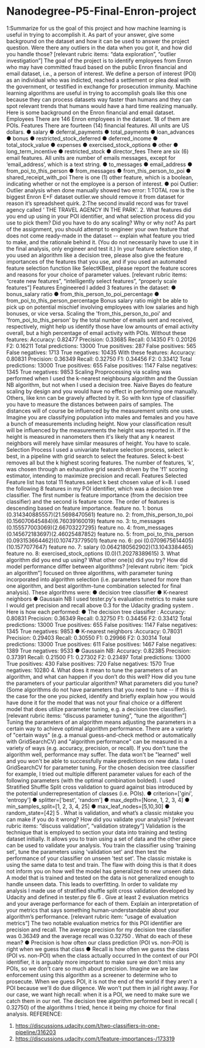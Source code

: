 # Nanodegree-P5-Final-Enron-project
1:Summarize for us the goal of this project and how machine learning
is useful in trying to accomplish it. As part of your answer, give some
background on the dataset and how it can be used to answer the
project question. Were there any outliers in the data when you got it,
and how did you handle those? [relevant rubric items: “data
exploration”, “outlier investigation”]
The goal of the project is to identify employees from Enron who may have committed
fraud based on the public Enron financial and email dataset, i.e., a person of interest.
We define a person of interest (POI) as an individual who was indicted, reached a
settlement or plea deal with the government, or testified in exchange for prosecution
immunity.
Machine learning algorithms are useful in trying to accomplish goals like this one
because they can process datasets way faster than humans and they can spot relevant
trends that humans would have a hard time realizing manually. Here is some
background on the Enron financial and email dataset.
Employees
There are 146 Enron employees in the dataset. 18 of them are POIs.
Features
There are fourteen (14) financial features. All units are US dollars.
● salary
● deferral_payments
● total_payments
● loan_advances
● bonus
● restricted_stock_deferred
● deferred_income
● total_stock_value
● expenses
● exercised_stock_options
● other
● long_term_incentive
● restricted_stock
● director_fees
There are six (6) email features. All units are number of emails messages, except for
‘email_address’, which is a text string.
● to_messages
● email_address
● from_poi_to_this_person
● from_messages
● from_this_person_to_poi
● shared_receipt_with_poi
There is one (1) other feature, which is a boolean, indicating whether or not the
employee is a person of interest.
● poi
Outlier:
Outlier analysis when done manually showed two error:
1:TOTAL row is the biggest Enron E+F dataset outlier.we should remove it from
dataset for reason it’s spreadsheet quirk.
2:The second invalid record was for travel agency called ‘ THE TRAVEL AGENCY IN
THE PARK’.
2. What features did you end up using in your POI identifier, and what selection
process did you use to pick them? Did you have to do any scaling? Why or why
not? As part of the assignment, you should attempt to engineer your own feature
that does not come ready-made in the dataset -- explain what feature you tried to
make, and the rationale behind it. (You do not necessarily have to use it in the
final analysis, only engineer and test it.) In your feature selection step, if you used
an algorithm like a decision tree, please also give the feature importances of the
features that you use, and if you used an automated feature selection function
like SelectKBest, please report the feature scores and reasons for your choice of
parameter values. [relevant rubric items: “create new features”, “intelligently
select features”, “properly scale features”]
Features Engineered
I added 3 features in the dataset:
● bonus_salary ratio
● from_this_person_to_poi_percentage
● from_poi_to_this_person_percentage
Bonus salary ratio might be able to pick up on potential mischief involving employees
with low salaries and high bonuses, or vice versa.
Scaling the 'from_this_person_to_poi' and 'from_poi_to_this_person' by the total
number of emails sent and received, respectively, might help us identify those have low
amounts of email activity overall, but a high percentage of email activity with POIs.
Without these features:
Accuracy: 0.82477 Precision: 0.33685 Recall: 0.14350 F1: 0.20126 F2:
0.16211 Total predictions: 13000 True positives: 287 False positives: 565
False negatives: 1713 True negatives: 10435
With these features:
Accuracy: 0.80831 Precision: 0.36349 Recall: 0.32750 F1: 0.34456 F2:
0.33412 Total predictions: 13000 True positives: 655 False positives: 1147
False negatives: 1345 True negatives: 9853
Scaling
Proprocessing via scaling was performed when I used the k-nearest neighbours
algorithm and the Gussian NB algorithm, but not when I used a decision tree. Naive
Bayes do feature scaling by design and you would have no effect in performing one
manually. Others, like knn can be gravely affected by it.
So with knn type of classifier you have to measure the distances between pairs of samples.
The distances will of course be influenced by the measurement units one uses. Imagine you
are classifying population into males and females and you have a bunch of measurements
including height. Now your classification result will be influenced by the measurements the
height was reported in. If the height is measured in nanometers then it's likely that any k
nearest neighbors will merely have similar measures of height. You have to scale.
Selection Process
I used a univariate feature selection process, select k-best, in a pipeline with grid search
to select the features. Select k-best removes all but the k highest scoring features. The
number of features, 'k', was chosen through an exhaustive grid search driven by the 'f1'
scoring estimator, intending to maximize precision and recall.
Features Selected
Feature list has total 11 features.select k best chosen value of k=8.
I used the following 8 features in my POI identifier, which was a decision tree classifier.
The first number is feature importance (from the decision tree classifier) and the second
is feature score. The order of features is descending based on feature importance.
feature no. 1: bonus (0.314340885557)(21.5698470561)
feature no. 2: from_this_person_to_poi (0.156070645484)(6.76039160019)
feature no. 3: to_messages (0.155577003069)(2.66703227295)
feature no. 4: from_messages (0.145672183697)(2.46025487852)
feature no. 5: from_poi_to_this_person (0.093153664462)(0.107473779501)
feature no. 6: poi (0.0709675614405)(10.1577077647)
feature no. 7: salary (0.0642180562902)(13.1043384465)
feature no. 8: exercised_stock_options (0.0)(1.20278389615)
3. What algorithm did you end up using? What other one(s) did you try? How did
model performance differ between algorithms? [relevant rubric item: “pick an
algorithm”]
focused on three algorithms, with parameter tuning incorporated into algorithm
selection (i.e. parameters tuned for more than one algorithm, and best algorithm-tune
combination selected for final analysis). These algorithms were:
● decision tree classifier
● K-nearest neighbors
● Gaussain NB
I used tester.py's evaluation metrics to make sure I would get precision and
recall above 0.3 for the Udacity grading system . Here is how each performed:
● The decision tree classifier : Accuracy: 0.80831 Precision: 0.36349
Recall: 0.32750 F1: 0.34456 F2: 0.33412 Total predictions: 13000
True positives: 655 False positives: 1147 False negatives: 1345 True
negatives: 9853
● K-nearest neighbors :Accuracy: 0.78031 Precision: 0.29403 Recall:
0.30550 F1: 0.29966 F2: 0.30314 Total predictions: 13000 True positives:
611 False positives: 1467 False negatives: 1389 True negatives: 9533
● Gaussain NB: Accuracy: 0.82385 Precision: 0.37391 Recall: 0.21500 F1:
0.27302 F2: 0.23497 Total predictions: 13000 True positives: 430
False positives: 720 False negatives: 1570 True negatives: 10280
4. What does it mean to tune the parameters of an algorithm, and what can happen
if you don’t do this well? How did you tune the parameters of your particular
algorithm? What parameters did you tune? (Some algorithms do not have
parameters that you need to tune -- if this is the case for the one you picked,
identify and briefly explain how you would have done it for the model that was not
your final choice or a different model that does utilize parameter tuning, e.g. a
decision tree classifier). [relevant rubric items: “discuss parameter tuning”,
“tune the algorithm”]
Tuning the parameters of an algorithm means adjusting the parameters in a certain way
to achieve optimal algorithm performance. There are a variety of "certain ways" (e.g. a
manual guess-and-check method or automatically with GridSearchCV) and "algorithm
performance" can be measured in a variety of ways (e.g. accuracy, precision, or recall).
If you don't tune the algorithm well, performance may suffer. The data won't be
"learned" well and you won't be able to successfully make predictions on new data.
I used GridSearchCV for parameter tuning.
For the chosen decision tree classifier for example, I tried out multiple different
parameter values for each of the following parameters (with the optimal combination
bolded). I used Stratified Shuffle Split cross validation to guard against bias introduced
by the potential underrepresentation of classes (i.e. POIs).
● criterion=['gini', 'entropy']
● splitter=['best', 'random']
● max_depth=[None, 1, 2, 3, 4]
● min_samples_split=[1, 2, 3, 4, 25]
● max_leaf_nodes=[5,10,30]
● random_state=[42]
5 . What is validation, and what’s a classic mistake you can make if you do it
wrong? How did you validate your analysis? [relevant rubric items: “discuss
validation”, “validation strategy”]
Validation is the technique that is employed to section your data into training and testing
dataset initially. It allows you to train using a set of data and the other piece can be used
to validate your analysis. You train the classifier using 'training set', tune the parameters
using 'validation set' and then test the performance of your classifier on unseen 'test
set'.
The classic mistake is using the same data to test and train. The flaw with doing this is
that it does not inform you on how well the model has generalized to new unseen data.
A model that is trained and tested on the data is not generalized enough to handle
unseen data. This leads to overfitting.
In order to validate my analysis I made use of stratified shuffle split cross validation
developed by Udacity and defined in tester.py file
6 . Give at least 2 evaluation metrics and your average performance for each of
them. Explain an interpretation of your metrics that says something
human-understandable about your algorithm’s performance. [relevant rubric
item: “usage of evaluation metrics”]
The two notable evaluation metrics for this POI identifier are precision and recall. The
average precision for my decision tree classifier was 0.36349 and the average
recall was 0.32750 . What do each of these mean?
● Precision is how often our class prediction (POI vs. non-POI) is right when we
guess that class
● Recall is how often we guess the class (POI vs. non-POI) when the class actually
occurred
In the context of our POI identifier, it is arguably more important to make sure we don't
miss any POIs, so we don't care so much about precision. Imagine we are law
enforcement using this algorithm as a screener to determine who to prosecute. When
we guess POI, it is not the end of the world if they aren't a POI because we'll do due
diligence. We won't put them in jail right away. For our case, we want high recall: when
it is a POI, we need to make sure we catch them in our net. The decision tree algorithm
performed best in recall ( 0.32750) of the algorithms I tried, hence it being my choice
for final analysis.
REFERENCE:
1. https://discussions.udacity.com/t/two-classifiers-in-one-pipeline/316203
2. https://discussions.udacity.com/t/feature-importances-/173319
